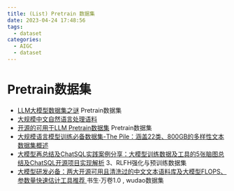 ```yaml
---
title: (List) Pretrain 数据集
date: 2023-04-24 17:48:56
tags:
  - dataset
categories:
  - AIGC  
  - dataset
---
```


<p></p>
<!-- more -->


# Pretrain数据集
  - [LLM大模型数据集之谜](https://zhuanlan.zhihu.com/p/641187337) Pretrain数据集
  - [大规模中文自然语言处理语料](https://github.com/brightmart/nlp_chinese_corpus)
  - [开源的可用于LLM Pretrain数据集](https://github.com/Glanvery/LLM-Travel/blob/main/LLM_Pretrain_Datasets.md) Pretrain数据集
  - [大规模语言模型训练必备数据集-The Pile：涵盖22类、800GB的多样性文本数据集概述 ](https://mp.weixin.qq.com/s?__biz=MzAxMjc3MjkyMg==&mid=2648399359&idx=1&sn=502c65376e14b20a7dc1ceb35c62141d)
  - [大模型再总结及ChatSQL实践案例分享：大模型训练数据及工具的5张脑图总结及ChatSQL开源项目实现解析](https://mp.weixin.qq.com/s?__biz=MzAxMjc3MjkyMg==&mid=2648402424&idx=1&sn=e2d26821b6e9a5a2871e0ddbca565c30)
    3、RLFH强化与预训练数据集 
 - [大模型研发必备：两大开源可用且清洗过的中文文本语料库及大模型FLOPS、参数量快速估计工具推荐 ](https://mp.weixin.qq.com/s?__biz=MzAxMjc3MjkyMg==&mid=2648403405&idx=1&sn=cb53c35efda2b771b4c1f289ae97c1d3)           书生·万卷1.0 ,    wudao数据集

